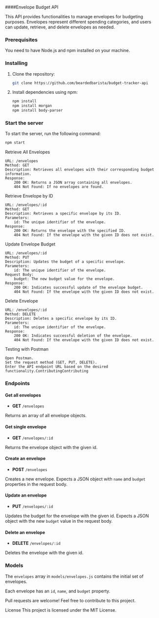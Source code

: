 ####Envelope Budget API

This API provides functionalities to manage envelopes for budgeting purposes. Envelopes represent different spending categories, and users can update, retrieve, and delete envelopes as needed.
### Prerequisites

You need to have Node.js and npm installed on your machine.

### Installing

1. Clone the repository:

   ```bash
   git clone https://github.com/beardedbarista/budget-tracker-api
   ```

2. Install dependencies using npm:

   ```bash
   npm install
   npm install morgan
   npm install body-parser
   ```

### Start the server

To start the server, run the following command:

```bash
npm start
```


Retrieve All Envelopes

    URL: /envelopes
    Method: GET
    Description: Retrieves all envelopes with their corresponding budget information.
    Response:
        200 OK: Returns a JSON array containing all envelopes.
        404 Not Found: If no envelopes are found.

Retrieve Envelope by ID

    URL: /envelopes/:id
    Method: GET
    Description: Retrieves a specific envelope by its ID.
    Parameters:
        id: The unique identifier of the envelope.
    Response:
        200 OK: Returns the envelope with the specified ID.
        404 Not Found: If the envelope with the given ID does not exist.

Update Envelope Budget

    URL: /envelopes/:id
    Method: PUT
    Description: Updates the budget of a specific envelope.
    Parameters:
        id: The unique identifier of the envelope.
    Request Body:
        budget: The new budget value for the envelope.
    Response:
        200 OK: Indicates successful update of the envelope budget.
        404 Not Found: If the envelope with the given ID does not exist.

Delete Envelope

    URL: /envelopes/:id
    Method: DELETE
    Description: Deletes a specific envelope by its ID.
    Parameters:
        id: The unique identifier of the envelope.
    Response:
        200 OK: Indicates successful deletion of the envelope.
        404 Not Found: If the envelope with the given ID does not exist.

Testing with Postman

    Open Postman.
    Set the request method (GET, PUT, DELETE).
    Enter the API endpoint URL based on the desired functionality.ContributingContributing

### Endpoints

#### Get all envelopes
- **GET** `/envelopes`

Returns an array of all envelope objects.

#### Get single envelope
- **GET** `/envelopes/:id`

Returns the envelope object with the given id.

#### Create an envelope
- **POST** `/envelopes`

Creates a new envelope. Expects a JSON object with `name` and `budget` properties in the request body.

#### Update an envelope
- **PUT** `/envelopes/:id`

Updates the budget for the envelope with the given id. Expects a JSON object with the new `budget` value in the request body.

#### Delete an envelope
- **DELETE** `/envelopes/:id`

Deletes the envelope with the given id.

### Models
The `envelopes` array in `models/envelopes.js` contains the initial set of envelopes.

Each envelope has an `id`, `name`, and `budget` property.


Pull requests are welcome! Feel free to contribute to this project.

License
This project is licensed under the MIT License.



